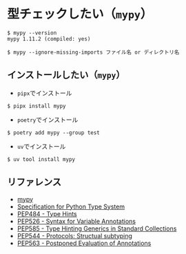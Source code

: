 # 型チェックしたい（`mypy`）

```console
$ mypy --version
mypy 1.11.2 (compiled: yes)

$ mypy --ignore-missing-imports ファイル名 or ディレクトリ名
```

## インストールしたい（`mypy`）

- `pipx`でインストール

```console
$ pipx install mypy
```

- `poetry`でインストール

```console
$ poetry add mypy --group test
```

- `uv`でインストール

```console
$ uv tool install mypy
```

## リファレンス

- [mypy](https://mypy.readthedocs.io/en/stable/index.html)
- [Specification for Python Type System](https://typing.readthedocs.io/en/latest/spec/)
- [PEP484 - Type Hints](https://peps.python.org/pep-0484/)
- [PEP526 - Syntax for Variable Annotations](https://peps.python.org/pep-0526/)
- [PEP585 - Type Hinting Generics in Standard Collections](https://peps.python.org/pep-0585/)
- [PEP544 - Protocols: Structual subtyping](https://peps.python.org/pep-0544/)
- [PEP563 - Postponed Evaluation of Annotations](https://peps.python.org/pep-0563/)
